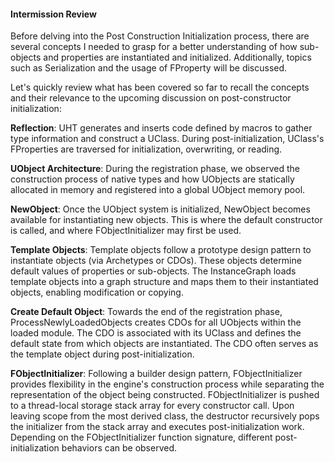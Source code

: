 #### Intermission Review

Before delving into the Post Construction Initialization process, there are several concepts I needed to grasp for a better understanding of how sub-objects and properties are instantiated and initialized. Additionally, topics such as Serialization and the usage of FProperty will be discussed.

Let's quickly review what has been covered so far to recall the concepts and their relevance to the upcoming discussion on post-constructor initialization:

**Reflection**: UHT generates and inserts code defined by macros to gather type information and construct a UClass. During post-initialization, UClass's FProperties are traversed for initialization, overwriting, or reading.

**UObject Architecture**: During the registration phase, we observed the construction process of native types and how UObjects are statically allocated in memory and registered into a global UObject memory pool.

**NewObject**: Once the UObject system is initialized, NewObject becomes available for instantiating new objects. This is where the default constructor is called, and where FObjectInitializer may first be used.

**Template Objects**: Template objects follow a prototype design pattern to instantiate objects (via Archetypes or CDOs). These objects determine default values of properties or sub-objects. The InstanceGraph loads template objects into a graph structure and maps them to their instantiated objects, enabling modification or copying.

**Create Default Object**: Towards the end of the registration phase, ProcessNewlyLoadedObjects creates CDOs for all UObjects within the loaded module. The CDO is associated with its UClass and defines the default state from which objects are instantiated. The CDO often serves as the template object during post-initialization.

**FObjectInitializer**: Following a builder design pattern, FObjectInitializer provides flexibility in the engine's construction process while separating the representation of the object being constructed. FObjectInitializer is pushed to a thread-local storage stack array for every constructor call. Upon leaving scope from the most derived class, the destructor recursively pops the initializer from the stack array and executes post-initialization work. Depending on the FObjectInitializer function signature, different post-initialization behaviors can be observed.